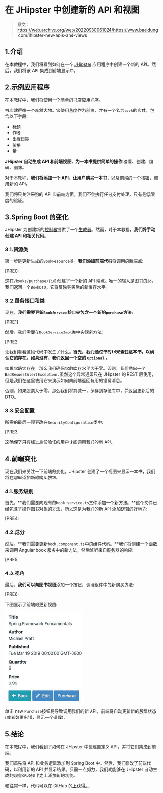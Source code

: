 # 在 JHipster 中创建新的 API 和视图

> 原文：<https://web.archive.org/web/20220930061024/https://www.baeldung.com/jhipster-new-apis-and-views>

## 1.介绍

在本教程中，我们将看到如何在一个 [JHipster](/web/20220627073805/https://www.baeldung.com/jhipster) 应用程序中创建一个新的 API。然后，我们将该 API 集成到前端显示中。

## 2.示例应用程序

在本教程中，我们将使用一个简单的书店应用程序。

书店建得像一个庞然大物。它使用[角度](/web/20220627073805/https://www.baeldung.com/spring-boot-angular-web)作为前端，并有一个名为`book`的实体，包含以下字段:

*   标题
*   作者
*   出版日期
*   价格
*   量

**JHipster 自动生成 API 和前端视图，为一本书提供简单的操作**:查看、创建、编辑、删除。

对于本教程，**我们将添加一个 API，让用户购买一本书**，以及前端的一个按钮，调用新的 API。

我们将只关注采购的 API 和前端方面。我们不会执行任何支付处理，只有最低限度的验证。

## 3.Spring Boot 的变化

JHipster 为创建新的[控制器](/web/20220627073805/https://www.baeldung.com/spring-controllers)提供了一个[生成器](https://web.archive.org/web/20220627073805/https://www.jhipster.tech/creating-a-spring-controller/)。然而，对于本教程，**我们将手动创建 API 和相关代码**。

### 3.1.资源类

第一步是更新生成的`BookResource`类。**我们添加前端代码**将调用的新端点:

[PRE0]

这在`/books/purchase/{id}`创建了一个新的 API 端点。唯一的输入是图书的`id`，我们返回一个`BookDTO`，它将反映购买后的新库存水平。

### 3.2.服务接口和类

现在，**我们需要更新`BookService`接口来包含一个新的`purchase`方法:**

[PRE1]

然后，我们需要在`BookServiceImpl`类中实现新方法:

[PRE2]

让我们看看这段代码中发生了什么。**首先，我们通过书的`id`来查找这本书，以确认它的存在。如果没有，我们返回一个空的 [`Optional`](/web/20220627073805/https://www.baeldung.com/java-optional) 。**

如果它确实存在，那么我们确保它的库存水平大于零。否则，我们抛出一个`BadRequestAlertException.`虽然这个异常通常只在 JHipster 的 REST 层使用，但是我们在这里使用它来演示如何向前端返回有用的错误消息。

否则，如果股票大于零，那么我们将其减一，保存到存储库中，并返回更新后的 DTO。

### 3.3.安全配置

所需的最后一项更改在`SecurityConfiguration`类中:

[PRE3]

这确保了只有经过身份验证的用户才能调用我们的新 API。

## 4.前端变化

现在我们来关注一下前端的变化。JHipster 创建了一个视图来显示一本书，我们将在那里添加新的购买按钮。

### 4.1.服务级别

首先，**我们需要向现有的`book.service.ts`文件添加一个新方法。**这个文件已经包含了操作图书对象的方法，所以这是为我们的新 API 添加逻辑的好地方:

[PRE4]

### 4.2.成分

然后，**我们需要更新`book.component.ts`中的组件代码。**我们将创建一个函数来调用 Angular book 服务中的新方法，然后监听来自服务器的响应:

[PRE5]

### 4.3.视角

最后，**我们可以向图书视图**添加一个按钮，调用组件中的新购买方法:

[PRE6]

下图显示了前端的更新视图:

[![jhipster custom api frontend](img/79ed4805fcfa3806f317eda9036dcad4.png)](/web/20220627073805/https://www.baeldung.com/wp-content/uploads/2019/03/jhipster-custom-api-frontend-257x300-1.jpg)

单击 new `Purchase`按钮将导致调用我们的新 API，前端将自动更新新的股票状态(或者如果出错，显示一个错误)。

## 5.结论

在本教程中，我们看到了如何在 JHipster 中创建自定义 API，并将它们集成到前端。

我们首先将 API 和业务逻辑添加到 Spring Boot 中。然后，我们修改了前端代码，以利用新的 API 并显示结果。只需一点努力，我们就能够在 JHipster 自动生成的现有`CRUD`操作之上添加新的功能。

和往常一样，代码可以在 GitHub 的[上获得。](https://web.archive.org/web/20220627073805/https://github.com/eugenp/tutorials/tree/master/jhipster-5/bookstore-monolith)